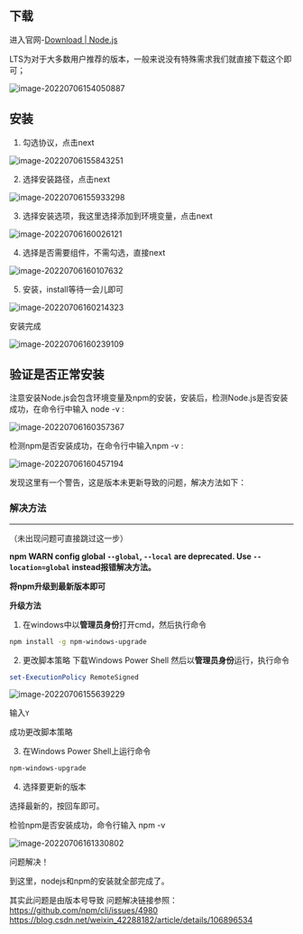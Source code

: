 ## 下载

进入官网-[Download | Node.js](https://nodejs.org/en/download/)

LTS为对于大多数用户推荐的版本，一般来说没有特殊需求我们就直接下载这个即可；

![image-20220706154050887](https://pic.xinsong.xyz/img/202207061540107.png)

## 安装

1. 勾选协议，点击next

![image-20220706155843251](https://pic.xinsong.xyz/img/202207061558298.png)

2. 选择安装路径，点击next

![image-20220706155933298](https://pic.xinsong.xyz/img/202207061559341.png)

3. 选择安装选项，我这里选择添加到环境变量，点击next

![image-20220706160026121](https://pic.xinsong.xyz/img/202207061600165.png)

4. 选择是否需要组件，不需勾选，直接next

![image-20220706160107632](https://pic.xinsong.xyz/img/202207061601678.png)

5. 安装，install等待一会儿即可

![image-20220706160214323](https://pic.xinsong.xyz/img/202207061602367.png)

安装完成

![image-20220706160239109](https://pic.xinsong.xyz/img/202207061602156.png)

## 验证是否正常安装

注意安装Node.js会包含环境变量及npm的安装，安装后，检测Node.js是否安装成功，在命令行中输入 node -v :

![image-20220706160357367](https://pic.xinsong.xyz/img/202207061603386.png)

检测npm是否安装成功，在命令行中输入npm -v :

![image-20220706160457194](https://pic.xinsong.xyz/img/202207061604218.png)

发现这里有一个警告，这是版本未更新导致的问题，解决方法如下：

### 解决方法

---

（未出现问题可直接跳过这一步）

**npm WARN config global `--global`, `--local` are deprecated. Use `--location=global` instead报错解决方法。**

**将npm升级到最新版本即可**

**升级方法**

1. 在windows中以**管理员身份**打开cmd，然后执行命令

```bash
npm install -g npm-windows-upgrade
```

2. 更改脚本策略
   下载Windows Power Shell
   然后以**管理员身份**运行，执行命令

```powershell
set-ExecutionPolicy RemoteSigned
```

![image-20220706155639229](https://pic.xinsong.xyz/img/202207061606652.png)

输入`Y`

成功更改脚本策略

3. 在Windows Power Shell上运行命令

```powershell
npm-windows-upgrade
```

4. 选择要更新的版本

选择最新的，按回车即可。



检验npm是否安装成功，命令行输入 npm -v

![image-20220706161330802](https://pic.xinsong.xyz/img/202207061613828.png)



问题解决！

到这里，nodejs和npm的安装就全部完成了。

其实此问题是由版本号导致
问题解决链接参照：
https://github.com/npm/cli/issues/4980
https://blog.csdn.net/weixin_42288182/article/details/106896534

